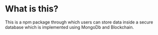 ﻿# What is this?

This is a npm package through which users can store data inside a secure database which is implemented using MongoDb and Blockchain.

